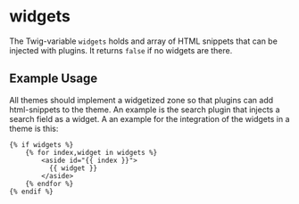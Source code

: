 # widgets

The Twig-variable `widgets` holds and array of HTML snippets that can be injected with plugins. It returns `false` if no widgets are there.

## Example Usage

All themes should implement a widgetized zone so that plugins can add html-snippets to the theme. An example is the search plugin that injects a search field as a widget. A an example for the integration of the widgets in a theme is this:

````
{% if widgets %}
    {% for index,widget in widgets %}
        <aside id="{{ index }}">
          {{ widget }}          
        </aside>
    {% endfor %}
{% endif %}
````

